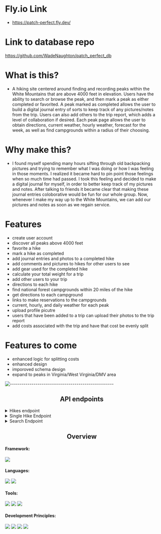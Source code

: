 # Fly.io Link
- https://patch-perfect.fly.dev/


# Link to database repo
https://github.com/WadeNaughton/patch_perfect_db

# What is this?

- A hiking site centered around finding and recording peaks within the White Mountains that are above 4000 feet in elevation. Users have the ability to search or browse the peak, and then mark a peak as either completed or favorited. A peak marked as completed allows the user to build a digital journal entry of sorts to keep track of any pictures/notes from the trip. Users can also add others to the trip report, which adds a level of collaboration if desired. Each peak page allows the user to obtain directions, current weather, hourly weather, forecast for the week, as well as find campgrounds within a radius of their choosing. 

# Why make this? 

- I found myself spending many hours sifting through old backpacking pictures and trying to remember what I was doing or how I was feeling in those moments. I realized it became hard to pin point those feelings when so much time had passed. I took this feeling and decided to make a digital journal for myself, in order to better keep track of my pictures and notes. After talking to friends it became clear that making these journal entries coloborative would be fun for our whole group. Now, whenever I make my way up to the White Mountains, we can add our pictures and notes as soon as we regain service. 


# Features

- create user account
- discover all peaks above 4000 feet
- favorite a hike
- mark a hike as completed
- add journal entries and photos to a completed hike
- add comments and pictures to hikes for other users to see
- add gear used for the completed hike
- calculate your total weight for a trip
- add other users to your trip
- directions to each hike
- find national forest campgrounds within 20 miles of the hike
- get directions to each campground
- links to make reservations to the campgrounds
- current, hourly, and daily weather for each peak
- upload profile picutre 
- users that have been added to a trip can upload their photos to the trip report
- add costs associated with the trip and have that cost be evenly split


# Features to come


- enhanced logic for splitting costs
- enhanced design
- imporoved schema design
- expand to peaks in Virginia/West Virginia/DMV area


![-----------------------------------------------------](https://raw.githubusercontent.com/andreasbm/readme/master/assets/lines/rainbow.png)

## <div align="center">API endpoints</div>

<details close="close">
  <summary>Hikes endpoint</summary>

  ```
  https://patch-perfect-datasource.fly.dev/api/v1/hikes
  ```
  ```
  data": [
        {
            "id": "1",
            "type": "hike",
            "attributes": {
                "id": 1,
                "name": "Washington",
                "elevation": 6288,
                "prominence": 6138,
                "state": "NH",
                "location": "Pinkham's Grant",
                "range": "Presidential Range",
                "features": "Waterfalls, Cascades, Brooks, Lakes of the Clouds Hut + Lakes, 360 Degree Views, Peak Bagging",
                "latitude": 44.270278,
                "longitude": -71.303611
            }
        },
 ```
  
  </details>

<details close="close">
  <summary>Single Hike Endpoint</summary>
  
  ```
  https://patch-perfect-datasource.fly.dev/api/v1/hikes/3
  ```
  
  ```
  {
    "data": {
        "id": "3",
        "type": "hike",
        "attributes": {
            "id": 3,
            "name": "Jefferson",
            "elevation": 5712,
            "prominence": 742,
            "state": "NH",
            "location": "Thompson and Meserves Purchase",
            "range": "Presidential Range",
            "features": "Cascades, Rock Scrambles, Alpine Zone, 360 Degree Views, Peak Bagging",
            "latitude": 44.304167,
            "longitude": -71.316944
        }
    }
}
```
   </details>

<details close="close">
  <summary>Search Endpoint</summary>
  
 ``` 
 https://patch-perfect-datasource.fly.dev/api/v1/search?search=adams
```
  
 ```
  {
    "data": [
        {
            "id": "2",
            "type": "hike",
            "attributes": {
                "id": 2,
                "name": "Adams",
                "elevation": 5774,
                "prominence": 804,
                "state": "NH",
                "location": " Thompson and Meserves Purchase",
                "range": "Presidential Range",
                "features": "Rock Scrambles, Mossy Falls, Madison Spring Hut, Ice Caves, 360 degree views on a clear day, Alpine Zone, Star Lake, Peak Bagging",
                "latitude": 44.320556,
                "longitude": -71.291389
            }
        }
    ]
}
```
  
  </details>
  
  ## <div align="center">Overview</div>


#### Framework:
<p>
  <img src="https://img.shields.io/badge/Ruby%20On%20Rails-b81818.svg?&style=flat&logo=rubyonrails&logoColor=white" />
</p>

#### Languages:
<p>
  <img src="https://img.shields.io/badge/Ruby-CC0000.svg?&style=flaste&logo=ruby&logoColor=white" />
  <img src="https://img.shields.io/badge/ActiveRecord-CC0000.svg?&style=flaste&logo=rubyonrails&logoColor=white" />
</p>

#### Tools:
<p>
  <img src="https://img.shields.io/badge/Git-F05032.svg?&style=flaste&logo=git&logoColor=white" />
  <img src="https://img.shields.io/badge/GitHub-181717.svg?&style=flaste&logo=github&logoColor=white" />
  <img src="https://img.shields.io/badge/Postman-FF6E4F.svg?&style=flat&logo=postman&logoColor=white" />
</p>

#### Development Principles:
<p>
  <img src="https://img.shields.io/badge/OOP-b81818.svg?&style=flaste&logo=OOP&logoColor=white" />
  <img src="https://img.shields.io/badge/TDD-b87818.svg?&style=flaste&logo=TDD&logoColor=white" />
  <img src="https://img.shields.io/badge/MVC-b8b018.svg?&style=flaste&logo=MVC&logoColor=white" />
  <img src="https://img.shields.io/badge/REST-33b818.svg?&style=flaste&logo=REST&logoColor=white" />  
</p>
